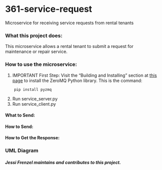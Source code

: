 # 361-service-request
Microservice for receiving service requests from rental tenants

### What this project does:
This microservice allows a rental tenant to submit a request for maintenance or repair service.

### How to use the microservice:
1. IMPORTANT First Step: Visit the “Building and Installing” section at [this page](https://pypi.org/project/pyzmq/) to install the ZeroMQ Python library.  This is the command:
```
    pip install pyzmq
```
2. Run service_server.py
3. Run service_client.py

#### What to Send:



#### How to Send:



#### How to Get the Response:



### UML Diagram



##### Jessi Frenzel maintains and contributes to this project.
